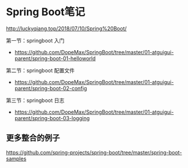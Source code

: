 # Spring Boot笔记
http://luckyqiang.top/2018/07/10/Spring%20Boot/

第一节：springboot 入门
- https://github.com/DopeMax/SpringBoot/tree/master/01-atguigui-parent/spring-boot-01-helloworld  

第二节：springboot 配置文件
- https://github.com/DopeMax/SpringBoot/tree/master/01-atguigui-parent/spring-boot-02-config

第三节：springboot 日志
- https://github.com/DopeMax/SpringBoot/tree/master/01-atguigui-parent/spring-boot-03-logging

## 更多整合的例子
https://github.com/spring-projects/spring-boot/tree/master/spring-boot-samples
